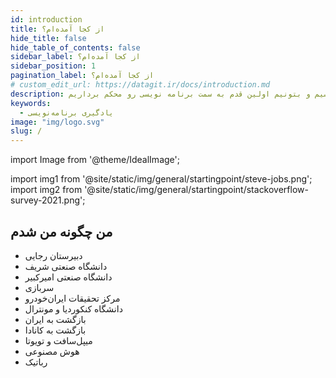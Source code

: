 ```yaml
---
id: introduction
title: از کجا آمده‌ام؟
hide_title: false
hide_table_of_contents: false
sidebar_label: از کجا آمده‌ام؟
sidebar_position: 1
pagination_label: از کجا آمده‌ام؟
# custom_edit_url: https://datagit.ir/docs/introduction.md
description: قبل از شروع کد نویسی، باید برای خودتون هدف تعیین کنید و مشخص کنید که چه مهارت‌هایی میخواید یاد بگیرید. اصلا چرا میخواید برنامه نویسی کنید؟ توی این قسمت سعی میکنیم راجع به این موضوع صحبت کنیم و با هم به یه نتیجه برسیم و بتونیم اولین قدم به سمت برنامه نویسی رو محکم برداریم.
keywords:
  - یادگیری برنامه‌نویسی
image: "img/logo.svg"
slug: /
---
```

import Image from '@theme/IdealImage';

import img1 from '@site/static/img/general/startingpoint/steve-jobs.png';
import img2 from '@site/static/img/general/startingpoint/stackoverflow-survey-2021.png';

## **من چگونه من شدم**

* دبیرستان رجایی
* دانشگاه صنعتی شریف
* دانشگاه صنعتی امیرکبیر
* سربازی
* مرکز تحقیقات ایران‌خودرو
* دانشگاه کنکوردیا و مونترال
* بازگشت به ایران
* بازگشت به کانادا
* میپل‌سافت و تویوتا
* هوش مصنوعی
* رباتیک